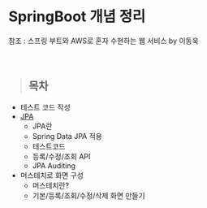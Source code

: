 <h1>SpringBoot 개념 정리</h1>
참조 : 스프링 부트와 AWS로 혼자 수현하는 웹 서비스 by 이동욱    <br/><br/><br/>

> <h2>목차</h2>
* 테스트 코드 작성 
* [JPA](/src/Astudy/JPA.md)
  * JPA란
  * Spring Data JPA 적용
  * 테스트코드 
  * 등록/수정/조회 API
  * JPA Auditing
* 머스테치로 화면 구성 
  * 머스테치란?
  * 기본/등록/조회/수정/삭제 화면 만들기 
  
